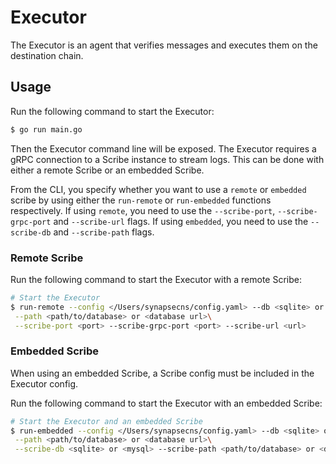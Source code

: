# Executor

The Executor is an agent that verifies messages and executes them on the destination chain.

## Usage

Run the following command to start the Executor:

```bash
$ go run main.go
```
Then the Executor command line will be exposed. The Executor requires a gRPC connection to a Scribe instance to stream logs. This can be done with either a remote Scribe or an embedded Scribe.

From the CLI, you specify whether you want to use a `remote` or `embedded` scribe by using either the `run-remote` or `run-embedded` functions respectively. If using `remote`, you need to use the `--scribe-port`, `--scribe-grpc-port` and `--scribe-url` flags. If using `embedded`, you need to use the `--scribe-db` and `--scribe-path` flags.

### Remote Scribe

Run the following command to start the Executor with a remote Scribe:

```bash
# Start the Executor
$ run-remote --config </Users/synapsecns/config.yaml> --db <sqlite> or <mysql>\
 --path <path/to/database> or <database url>\
 --scribe-port <port> --scribe-grpc-port <port> --scribe-url <url>
```

### Embedded Scribe

When using an embedded Scribe, a Scribe config must be included in the Executor config.

Run the following command to start the Executor with an embedded Scribe:

```bash
# Start the Executor and an embedded Scribe
$ run-embedded --config </Users/synapsecns/config.yaml> --db <sqlite> or <mysql>\
 --path <path/to/database> or <database url>\
 --scribe-db <sqlite> or <mysql> --scribe-path <path/to/database> or <database url>
```
